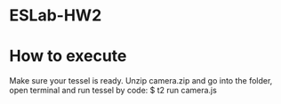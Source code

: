 # ESLab-HW2

# How to execute
Make sure your tessel is ready.
Unzip camera.zip and go into the folder, open terminal and run tessel by code:
$ t2 run camera.js
